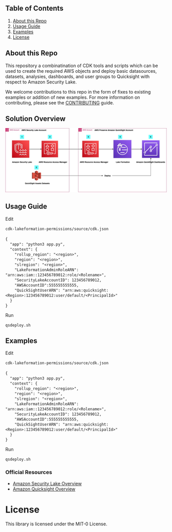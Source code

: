 ## Table of Contents
1. [About this Repo](#About)
2. [Usage Guide](#Usage)
3. [Examples](#Examples)
4. [License](#License)

## About this Repo <a name="About"></a>

This repository a combinatination of CDK tools and scripts which can be used to create the required AWS objects and deploy basic datasources, datasets, analysies, dashboards, and user groups to Quicksight with respect to Amazon Security Lake.

We welcome contributions to this repo in the form of fixes to existing examples or addition of new examples. For more information on contributing, please see the [CONTRIBUTING](https://github.com/aws-samples/amazon-security-lake/blob/main/CONTRIBUTING.md) guide.


## Solution Overview <a name="Solution Overview"></a>

![Solution Overview](security_lake_quicksight_deployment_architecture.jpg)

## Usage Guide <a name="Usage"></a>

Edit 

	cdk-lakeformation-permissions/source/cdk.json
  
	{
	  "app": "python3 app.py",
	  "context": {
	    "rollup_region": "<region>",
	    "region": "<region>",
	    "slregion": "<region>",
	    "LakeFormationAdminRoleARN": "arn:aws:iam::123456789012:role/<Rolename>",
	    "SecurityLakeAccountID": 123456789012,
	    "AWSAccountID":555555555555,
	    "QuickSightUserARN": "arn:aws:quicksight:<Region>:123456789012:user/default/<PrincipalId>"   
	  }
	}
  
Run 

	qsdeploy.sh

## Examples <a name="Examples"></a>

Edit 

	cdk-lakeformation-permissions/source/cdk.json
  
	{
	  "app": "python3 app.py",
	  "context": {
	    "rollup_region": "<region>",
	    "region": "<region>",
	    "slregion": "<region>",
	    "LakeFormationAdminRoleARN": "arn:aws:iam::123456789012:role/<Rolename>",
	    "SecurityLakeAccountID": 123456789012,
	    "AWSAccountID":555555555555,
	    "QuickSightUserARN": "arn:aws:quicksight:<Region>:123456789012:user/default/<PrincipalId>"   
	  }
	}
  
Run 

	qsdeploy.sh

### Official Resources
- [Amazon Security Lake Overview](https://aws.amazon.com/security-lake/)
- [Amazon Quicksight Overview](https://aws.amazon.com/quicksight/)

# License <a name="License"></a>

This library is licensed under the MIT-0 License.

